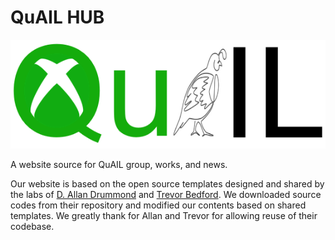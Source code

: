 # QuAIL HUB
![Alt text](images/QuAIL_Logo.png)

A website source for QuAIL group, works, and news.

Our website is based on the open source templates designed and shared by the labs of [D. Allan Drummond](http://www.allanlab.org/aboutwebsite.html) and [Trevor Bedford](http://bedford.io/misc/about/). We downloaded source codes from their repository and modified our contents based on shared templates. We greatly thank for Allan and Trevor for allowing reuse of their codebase. 
